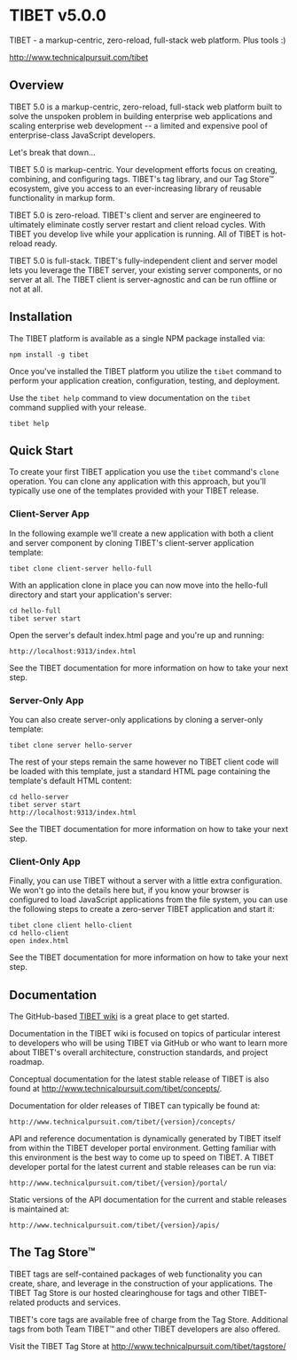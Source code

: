 TIBET v5.0.0
============

TIBET - a markup-centric, zero-reload, full-stack web platform. Plus tools :)

<http://www.technicalpursuit.com/tibet>

Overview
--------

TIBET 5.0 is a markup-centric, zero-reload, full-stack web platform built to
solve the unspoken problem in building enterprise web applications and scaling
enterprise web development -- a limited and expensive pool of enterprise-class
JavaScript developers.

Let's break that down...

TIBET 5.0 is markup-centric. Your development efforts focus on creating,
combining, and configuring tags. TIBET's tag library, and our Tag Store&trade;
ecosystem, give you access to an ever-increasing library of reusable
functionality in markup form.

TIBET 5.0 is zero-reload. TIBET's client and server are engineered to ultimately
eliminate costly server restart and client reload cycles. With TIBET you develop
live while your application is running. All of TIBET is hot-reload ready.

TIBET 5.0 is full-stack. TIBET's fully-independent client and server model lets
you leverage the TIBET server, your existing server components, or no server at
all. The TIBET client is server-agnostic and can be run offline or not at all.

Installation
------------

The TIBET platform is available as a single NPM package installed via:

    npm install -g tibet

Once you've installed the TIBET platform you utilize the `tibet` command to
perform your application creation, configuration, testing, and deployment.

Use the `tibet help` command to view documentation on the `tibet` command
supplied with your release.

    tibet help

Quick Start
-----------

To create your first TIBET application you use the `tibet` command's `clone`
operation. You can clone any application with this approach, but you'll
typically use one of the templates provided with your TIBET release.

### Client-Server App

In the following example we'll create a new application with both a client and
server component by cloning TIBET's client-server application template:

    tibet clone client-server hello-full

With an application clone in place you can now move into the hello-full
directory and start your application's server:

    cd hello-full
    tibet server start

Open the server's default index.html page and you're up and running:
    
    http://localhost:9313/index.html

See the TIBET documentation for more information on how to take your next step.

### Server-Only App

You can also create server-only applications by cloning a server-only template:

    tibet clone server hello-server

The rest of your steps remain the same however no TIBET client code will be
loaded with this template, just a standard HTML page containing the template's
default HTML content:

    cd hello-server
    tibet server start
    http://localhost:9313/index.html

See the TIBET documentation for more information on how to take your next step.

### Client-Only App

Finally, you can use TIBET without a server with a little extra configuration.
We won't go into the details here but, if you know your browser is configured
to load JavaScript applications from the file system, you can use the following
steps to create a zero-server TIBET application and start it:

    tibet clone client hello-client
    cd hello-client
    open index.html 

See the TIBET documentation for more information on how to take your next step.

Documentation
-------------

The GitHub-based [TIBET wiki](https://github.com/TechnicalPursuit/TIBET/wiki)
is a great place to get started.

Documentation in the TIBET wiki is focused on topics of particular interest to
developers who will be using TIBET via GitHub or who want to learn more about
TIBET's overall architecture, construction standards, and project roadmap.

Conceptual documentation for the latest stable release of TIBET is also found at
<http://www.technicalpursuit.com/tibet/concepts/>.

Documentation for older releases of TIBET can typically be found at:

    http://www.technicalpursuit.com/tibet/{version}/concepts/

API and reference documentation is dynamically generated by TIBET itself from
within the TIBET developer portal environment. Getting familiar with this
environment is the best way to come up to speed on TIBET. A TIBET developer
portal for the latest current and stable releases can be run via:

    http://www.technicalpursuit.com/tibet/{version}/portal/

Static versions of the API documentation for the current and stable releases
is maintained at:

    http://www.technicalpursuit.com/tibet/{version}/apis/

The Tag Store&trade;
--------------------

TIBET tags are self-contained packages of web functionality you can create,
share, and leverage in the construction of your applications. The TIBET Tag
Store is our hosted clearinghouse for tags and other TIBET-related products
and services.

TIBET's core tags are available free of charge from the Tag Store. Additional
tags from both Team TIBET&trade; and other TIBET developers are also offered.

Visit the TIBET Tag Store at <http://www.technicalpursuit.com/tibet/tagstore/>

